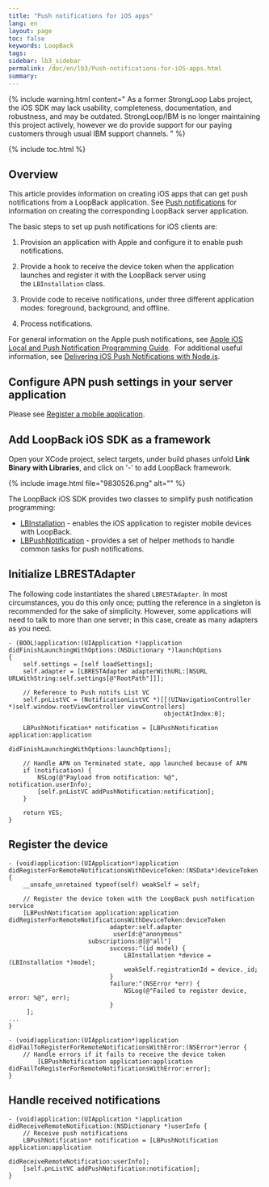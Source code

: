 ```yaml
---
title: "Push notifications for iOS apps"
lang: en
layout: page
toc: false
keywords: LoopBack
tags:
sidebar: lb3_sidebar
permalink: /doc/en/lb3/Push-notifications-for-iOS-apps.html
summary:
---
```



{% include warning.html content="
As a former StrongLoop Labs project, the iOS SDK may lack usability, completeness, documentation, and robustness, and may be outdated. StrongLoop/IBM is no longer maintaining this project actively, however we do provide support for our paying customers through usual IBM support channels.
" %}

{% include toc.html %}

## Overview

This article provides information on creating iOS apps that can get push notifications from a LoopBack application.
See [Push notifications](Push-notifications.html) for information on creating the corresponding LoopBack server application.

The basic steps to set up push notifications for iOS clients are:

1.  Provision an application with Apple and configure it to enable push notifications.

2.  Provide a hook to receive the device token when the application launches and register it with the LoopBack server using the `LBInstallation` class.

3.  Provide code to receive notifications, under three different application modes: foreground, background, and offline.

4.  Process notifications.

For general information on the Apple push notifications,
see [Apple iOS Local and Push Notification Programming Guide](https://developer.apple.com/library/ios/documentation/NetworkingInternet/Conceptual/RemoteNotificationsPG/Introduction.html). 
For additional useful information, see [Delivering iOS Push Notifications with Node.js](https://blog.engineyard.com/2013/developing-ios-push-notifications-nodejs).

## Configure APN push settings in your server application

Please see [Register a mobile application](Push-notifications.html#register-a-mobile-application).

## Add LoopBack iOS SDK as a framework

Open your XCode project, select targets, under build phases unfold **Link Binary with Libraries**, and click on '-' to add LoopBack framework.

{% include image.html file="9830526.png" alt="" %}

The LoopBack iOS SDK provides two classes to simplify push notification programming:

* [LBInstallation](http://apidocs.loopback.io/loopback-sdk-ios/api/interface_l_b_installation.html) - enables the iOS application to register mobile devices with LoopBack. 
* [LBPushNotification](http://apidocs.loopback.io/loopback-sdk-ios/api/interface_l_b_push_notification.html) - provides a set of helper methods to handle common tasks for push notifications.

## Initialize LBRESTAdapter

The following code instantiates the shared `LBRESTAdapter`.
In most circumstances, you do this only once; putting the reference in a singleton is recommended for the sake of simplicity.
However, some applications will need to talk to more than one server; in this case, create as many adapters as you need.

```
- (BOOL)application:(UIApplication *)application didFinishLaunchingWithOptions:(NSDictionary *)launchOptions
{
    self.settings = [self loadSettings];
    self.adapter = [LBRESTAdapter adapterWithURL:[NSURL URLWithString:self.settings[@"RootPath"]]];

    // Reference to Push notifs List VC
    self.pnListVC = (NotificationListVC *)[[(UINavigationController *)self.window.rootViewController viewControllers]
                                           objectAtIndex:0];

    LBPushNotification* notification = [LBPushNotification application:application
                                         didFinishLaunchingWithOptions:launchOptions];

    // Handle APN on Terminated state, app launched because of APN
    if (notification) {
        NSLog(@"Payload from notification: %@", notification.userInfo);
        [self.pnListVC addPushNotification:notification];
    }

    return YES;
}
```

## Register the device

```
- (void)application:(UIApplication*)application didRegisterForRemoteNotificationsWithDeviceToken:(NSData*)deviceToken
{
    __unsafe_unretained typeof(self) weakSelf = self;

    // Register the device token with the LoopBack push notification service
    [LBPushNotification application:application
didRegisterForRemoteNotificationsWithDeviceToken:deviceToken
                            adapter:self.adapter
                             userId:@"anonymous"
                      subscriptions:@[@"all"]
                            success:^(id model) {
                                LBInstallation *device = (LBInstallation *)model;
                                weakSelf.registrationId = device._id;
                            }
                            failure:^(NSError *err) {
                                NSLog(@"Failed to register device, error: %@", err);
                            }
     ];
...
}

- (void)application:(UIApplication*)application didFailToRegisterForRemoteNotificationsWithError:(NSError*)error {
    // Handle errors if it fails to receive the device token
        [LBPushNotification application:application didFailToRegisterForRemoteNotificationsWithError:error];
}
```

## Handle received notifications

```
- (void)application:(UIApplication *)application didReceiveRemoteNotification:(NSDictionary *)userInfo {
    // Receive push notifications
    LBPushNotification* notification = [LBPushNotification application:application
                                          didReceiveRemoteNotification:userInfo];
    [self.pnListVC addPushNotification:notification];
}
```
